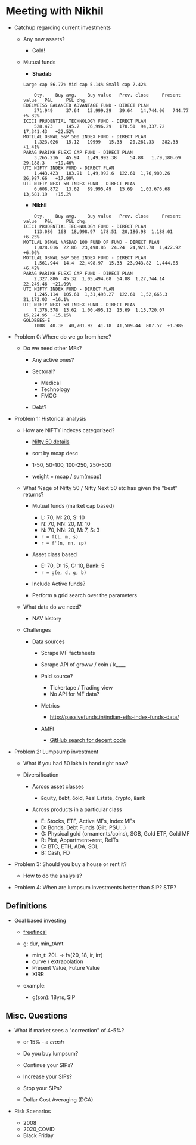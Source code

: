 # Meeting with Nikhil

* Catchup regarding current investments

    * Any new assets?
        * Gold!

    * Mutual funds

        * **Shadab**
        ```
        Large cap 56.77% Mid cap 5.14% Small cap 7.42%

            Qty. 	Buy avg. 	Buy value 	Prev. close 	Present value 	P&L 	P&L chg.
        EDELWEISS BALANCED ADVANTAGE FUND - DIRECT PLAN
            371.949 	37.64 	13,999.29 	39.64 	14,744.06 	744.77 	+5.32%
        ICICI PRUDENTIAL TECHNOLOGY FUND - DIRECT PLAN
            528.473 	145.7 	76,996.29 	178.51 	94,337.72 	17,341.43 	+22.52%
        MOTILAL OSWAL S&P 500 INDEX FUND - DIRECT PLAN
            1,323.026 	15.12 	19999 	15.33 	20,281.33 	282.33 	+1.41%
        PARAG PARIKH FLEXI CAP FUND - DIRECT PLAN
            3,265.216 	45.94 	1,49,992.38 	54.88 	1,79,180.69 	29,188.3 	+19.46%
        UTI NIFTY INDEX FUND - DIRECT PLAN
            1,443.423 	103.91 	1,49,992.6 	122.61 	1,76,980.26 	26,987.66 	+17.99%
        UTI NIFTY NEXT 50 INDEX FUND - DIRECT PLAN
            6,608.872 	13.62 	89,995.49 	15.69 	1,03,676.68 	13,681.19 	+15.2%
        ```

        * **Nikhil**
        ```
            Qty. 	Buy avg. 	Buy value 	Prev. close 	Present value 	P&L 	P&L chg.
        ICICI PRUDENTIAL TECHNOLOGY FUND - DIRECT PLAN
            113.086  168  18,998.97  178.51  20,186.98  1,188.01  +6.25%
        MOTILAL OSWAL NASDAQ 100 FUND OF FUND - DIRECT PLAN
            1,028.016  22.86  23,498.86  24.24  24,921.78  1,422.92  +6.06%
        MOTILAL OSWAL S&P 500 INDEX FUND - DIRECT PLAN
            1,561.944  14.4  22,498.97  15.33  23,943.82  1,444.85  +6.42%
        PARAG PARIKH FLEXI CAP FUND - DIRECT PLAN
            2,327.886  45.32  1,05,494.68  54.88  1,27,744.14  22,249.46  +21.09%
        UTI NIFTY INDEX FUND - DIRECT PLAN
            1,245.114  105.61  1,31,493.27  122.61  1,52,665.3  21,172.03  +16.1%
        UTI NIFTY NEXT 50 INDEX FUND - DIRECT PLAN
            7,376.578  13.62  1,00,495.12  15.69  1,15,720.07  15,224.95  +15.15%
        GOLDBEES-E
            1008  40.38  40,701.92  41.18  41,509.44  807.52  +1.98%
        ```

* Problem 0: Where do we go from here?

    * Do we need other MFs?
        * Any active ones?

        * Sectoral?
            * Medical
            * Technology
            * FMCG

        * Debt?

* Problem 1: Historical analysis

    * How are NIFTY indexes categorized?
        * [Nifty 50 details](https://www1.nseindia.com/products/content/equities/indices/nifty_50.htm)

        * sort by mcap desc
        * 1-50, 50-100, 100-250, 250-500
        * weight = mcap / sum(mcap)

    * What %age of Nifty 50 / Nifty Next 50 etc has given the "best" returns?

        * Mutual funds (market cap based)
            * L: 70, M: 20, S: 10
            * N: 70, NN: 20, M: 10
            * N: 70, NN: 20, M: 7, S: 3
            * `r = f(l, m, s)`
            * `r = f'(n, nn, sp)`

        * Asset class based
            * E: 70, D: 15, G: 10, Bank: 5
            * `r = g(e, d, g, b)`

        * Include Active funds?

        * Perform a grid search over the parameters

    * What data do we need?
        * NAV history

    * Challenges

        * Data sources
            * Scrape MF factsheets

            * Scrape API of groww / coin / k____

            * Paid source?
                * Tickertape / Trading view
                * No API for MF data?

            * Metrics
                * http://passivefunds.in/indian-etfs-index-funds-data/

            * AMFI
                * [GitHub search for decent code](https://github.com/search?o=desc&q=amfi&s=updated&type=Repositories)

* Problem 2: Lumpsump investment
    * What if you had 50 lakh in hand right now?

    * Diversification

        * Across asset classes
            * `E`quity, `D`ebt, `G`old, `R`eal Estate, `C`rypto, `B`ank

        * Across products in a particular class
            * E: Stocks, ETF, Active MFs, Index MFs
            * D: Bonds, Debt Funds (Gilt, PSU...)
            * G: Physical gold (ornaments/coins), SGB, Gold ETF, Gold MF
            * R: Plot, Appartment+rent, ReITs
            * C: BTC, ETH, ADA, SOL
            * B: Cash, FD

* Problem 3: Should you buy a house or rent it?
    * How to do the analysis?

* Problem 4: When are lumpsum investments better than SIP? STP?

## Definitions

* Goal based investing
    * [freefincal](https://freefincal.com/)

    * g: dur, min_tAmt
        * min_t: 20L -> fv(20, 18, ir, irr)
        * curve / extrapolation
        * Present Value, Future Value
        * XIRR

    * example:
        * g(son): 18yrs, SIP

## Misc. Questions

* What if market sees a "correction" of 4-5%?
    * or 15% - a _crash_
    * Do you buy lumpsum?
    * Continue your SIPs?
    * Increase your SIPs?
    * Stop your SIPs?

    * Dollar Cost Averaging (DCA)

* Risk Scenarios

    * 2008
    * 2020_COVID
    * Black Friday
